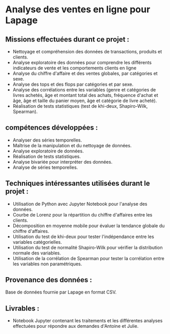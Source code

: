 # Analyse des ventes en ligne pour Lapage

## Missions effectuées durant ce projet :
- Nettoyage et compréhension des données de transactions, produits et clients.
- Analyse exploratoire des données pour comprendre les différents indicateurs de vente et les comportements clients en ligne
- Analyse du chiffre d'affaire et des ventes globales, par catégories et sexe.
- Analyse des tops et des flops par catégories et par sexe.
- Analyse des corrélations entre les variables (genre et catégories de livres achetés, âge et montant total des achats, fréquence d'achat et âge, âge et taille du panier moyen, âge et catégorie de livre acheté).
- Réalisation de tests statistiques (test de khi-deux, Shapiro-Wilk, Spearman).

## compétences développées :
- Analyser des séries temporelles.
- Maîtrise de la manipulation et du nettoyage de données.
- Analyse exploratoire de données.
- Réalisation de tests statistiques.
- Analyse bivariée pour interpréter des données.
- Analyse de séries temporelles.

## Techniques intéressantes utilisées durant le projet :
- Utilisation de Python avec Jupyter Notebook pour l'analyse des données.
- Courbe de Lorenz pour la répartition du chiffre d'affaires entre les clients.
- Décomposition en moyenne mobile pour évaluer la tendance globale du chiffre d'affaires.
- Utilisation du test de khi-deux pour tester l'indépendance entre les variables catégorielles.
- Utilisation du test de normalité Shapiro-Wilk pour vérifier la distribution normale des variables.
- Utilisation de la corrélation de Spearman pour tester la corrélation entre les variables non paramétriques.


## Provenance des données :
Base de données fournie par Lapage en format CSV.

## Livrables :
- Notebook Jupyter contenant les traitements et les différentes analyses effectuées pour répondre aux demandes d'Antoine et Julie.
